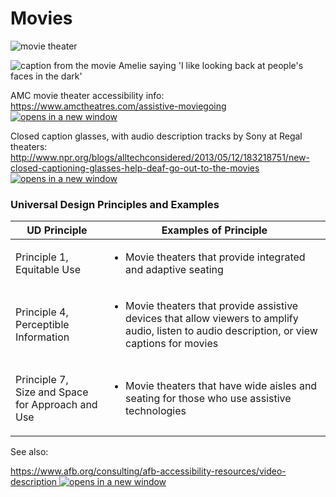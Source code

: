 # Movies

![movie theater](https://dequeuniversity.com/assets/images/accessibility_fundamentals/movie-theater-600.jpg)

![caption from the movie Amelie saying 'I like looking back at people's faces in the dark'](https://dequeuniversity.com/assets/images/accessibility_fundamentals/captions-amelie.jpg)

AMC movie theater accessibility info: [https://www.amctheatres.com/assistive-moviegoing ![opens in a new window](https://dequeuniversity.com/assets/images/template/courses2014/new-window.png)](https://www.amctheatres.com/assistive-moviegoing)

Closed caption glasses, with audio description tracks by Sony at Regal theaters: [http://www.npr.org/blogs/alltechconsidered/2013/05/12/183218751/new-closed-captioning-glasses-help-deaf-go-out-to-the-movies ![opens in a new window](https://dequeuniversity.com/assets/images/template/courses2014/new-window.png)](http://www.npr.org/blogs/alltechconsidered/2013/05/12/183218751/new-closed-captioning-glasses-help-deaf-go-out-to-the-movies)

### Universal Design Principles and Examples

| UD Principle                                                | Examples of Principle                                                                                                                                         |
| ----------------------------------------------------------- | ------------------------------------------------------------------------------------------------------------------------------------------------------------- |
| <p>Principle 1, <br>Equitable Use</p>                       | <ul><li>Movie theaters that provide integrated and adaptive seating</li></ul>                                                                                 |
| <p>Principle 4, <br>Perceptible Information</p>             | <ul><li>Movie theaters that provide assistive devices that allow viewers to amplify audio, listen to audio description, or view captions for movies</li></ul> |
| <p>Principle 7, <br>Size and Space for Approach and Use</p> | <ul><li>Movie theaters that have wide aisles and seating for those who use assistive technologies</li></ul>                                                   |

See also:

[https://www.afb.org/consulting/afb-accessibility-resources/video-description ![opens in a new window](https://dequeuniversity.com/assets/images/template/courses2014/new-window.png)](https://www.afb.org/consulting/afb-accessibility-resources/video-description)
